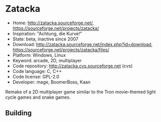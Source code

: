 # Zatacka

- Home: http://zatacka.sourceforge.net/, https://sourceforge.net/projects/zatacka/
- Inspiration: "Achtung, die Kurve!"
- State: beta, inactive since 2007
- Download: http://zatacka.sourceforge.net/index.php?id=download, https://sourceforge.net/projects/zatacka/files/
- Platform: Windows, Linux
- Keyword: arcade, 2D, multiplayer
- Code repository: http://zatacka.cvs.sourceforge.net (cvs)
- Code language: C, C++
- Code license: GPL-2.0
- Developer: mage, BoomerBoss, Kaan

Remake of a 2D multiplayer game similar to the Tron movie-themed light cycle games and snake games.

## Building
